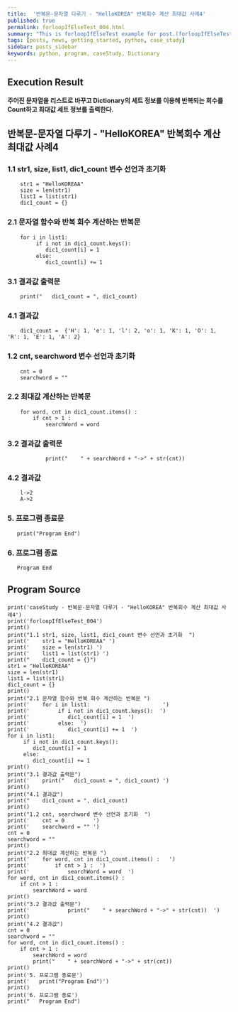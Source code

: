 ```yaml
---
title:  '반복문-문자열 다루기 - "HelloKOREA" 반복회수 계산 최대값 사례4'
published: true
permalink: forloopIfElseTest_004.html
summary: "This is forloopIfElseTest example for post.(forloopIfElseTest)"
tags: [posts, news, getting_started, python, case_study]
sidebar: posts_sidebar
keywords: python, program, caseStudy, Dictionary
---
```


## Execution Result

**주어진 문자열을 리스트로 바꾸고 Dictionary의 세트 정보를 이용해
반복되는 회수를 Count하고 최대값 세트 정보를 출력한다.**

## 반복문-문자열 다루기 - "HelloKOREA" 반복회수 계산 최대값 사례4

### 1.1 str1, size, list1, dic1_count 변수 선언과 초기화
```
    str1 = "HelloKOREAA"
    size = len(str1)
    list1 = list(str1)
    dic1_count = {}
```
### 2.1 문자열 함수와 반복 회수 계산하는 반복문
```
    for i in list1:                       
         if i not in dic1_count.keys():  
            dic1_count[i] = 1  
         else:  
            dic1_count[i] += 1  
```
### 3.1 결과값 출력문
```
    print("   dic1_count = ", dic1_count)
```
### 4.1 결과값
```
    dic1_count =  {'H': 1, 'e': 1, 'l': 2, 'o': 1, 'K': 1, 'O': 1, 'R': 1, 'E': 1, 'A': 2}
```
### 1.2 cnt, searchword 변수 선언과 초기화  
```
    cnt = 0         
    searchword = ""
```
### 2.2 최대값 계산하는 반복문
```
    for word, cnt in dic1_count.items() :   
        if cnt > 1 :  
            searchWord = word  
```
### 3.2 결과값 출력문
```
            print("    " + searchWord + "->" + str(cnt))  
```
### 4.2 결과값
```
    l->2
    A->2
```
### 5. 프로그램 종료문
```
   print("Program End")
```
### 6. 프로그램 종료
```
   Program End
```   
## Program Source

```
print('caseStudy - 반복문-문자열 다루기 - "HelloKOREA" 반복회수 계산 최대값 사례4')
print('forloopIfElseTest_004')
print()
print("1.1 str1, size, list1, dic1_count 변수 선언과 초기화  ")
print('    str1 = "HelloKOREAA" ')
print('    size = len(str1) ')
print('    list1 = list(str1) ')
print("    dic1_count = {}")
str1 = "HelloKOREAA"
size = len(str1)
list1 = list(str1)
dic1_count = {}
print()
print("2.1 문자열 함수와 반복 회수 계산하는 반복문 ")
print('    for i in list1:                       ')
print('         if i not in dic1_count.keys():  ')
print('            dic1_count[i] = 1  ')
print('         else:  ')
print('            dic1_count[i] += 1  ')
for i in list1:
     if i not in dic1_count.keys():
        dic1_count[i] = 1
     else:
        dic1_count[i] += 1
print()
print("3.1 결과값 출력문")
print('    print("   dic1_count = ", dic1_count) ')
print()
print("4.1 결과값")
print("    dic1_count = ", dic1_count)
print()
print("1.2 cnt, searchword 변수 선언과 초기화  ")
print('    cnt = 0         ')
print('    searchword = "" ')
cnt = 0
searchword = ""
print()
print("2.2 최대값 계산하는 반복문 ")
print('    for word, cnt in dic1_count.items() :   ')
print('        if cnt > 1 :  ')
print('            searchWord = word  ')
for word, cnt in dic1_count.items() :
    if cnt > 1 :
        searchWord = word
print()
print("3.2 결과값 출력문")
print('            print("    " + searchWord + "->" + str(cnt))  ')
print()
print("4.2 결과값")
cnt = 0
searchword = ""
for word, cnt in dic1_count.items() :
    if cnt > 1 :
        searchWord = word
        print("    " + searchWord + "->" + str(cnt))
print()
print('5. 프로그램 종료문')
print('   print("Program End")')
print()
print('6. 프로그램 종료')
print("   Program End")
```
